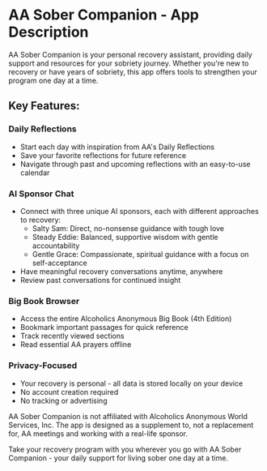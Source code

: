 # AA Sober Companion - App Description

AA Sober Companion is your personal recovery assistant, providing daily support and resources for your sobriety journey. Whether you're new to recovery or have years of sobriety, this app offers tools to strengthen your program one day at a time.

## Key Features:

### Daily Reflections
- Start each day with inspiration from AA's Daily Reflections
- Save your favorite reflections for future reference
- Navigate through past and upcoming reflections with an easy-to-use calendar

### AI Sponsor Chat
- Connect with three unique AI sponsors, each with different approaches to recovery:
  - Salty Sam: Direct, no-nonsense guidance with tough love
  - Steady Eddie: Balanced, supportive wisdom with gentle accountability
  - Gentle Grace: Compassionate, spiritual guidance with a focus on self-acceptance
- Have meaningful recovery conversations anytime, anywhere
- Review past conversations for continued insight

### Big Book Browser
- Access the entire Alcoholics Anonymous Big Book (4th Edition)
- Bookmark important passages for quick reference
- Track recently viewed sections
- Read essential AA prayers offline

### Privacy-Focused
- Your recovery is personal - all data is stored locally on your device
- No account creation required
- No tracking or advertising

AA Sober Companion is not affiliated with Alcoholics Anonymous World Services, Inc. The app is designed as a supplement to, not a replacement for, AA meetings and working with a real-life sponsor.

Take your recovery program with you wherever you go with AA Sober Companion - your daily support for living sober one day at a time.